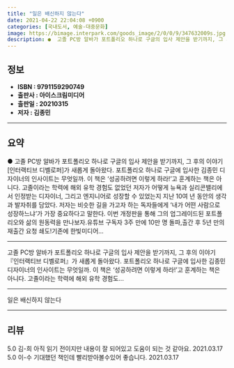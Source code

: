```yaml
---
title: "일은 배신하지 않는다"
date: 2021-04-22 22:04:08 +0900
categories: [국내도서, 예술-대중문화]
image: https://bimage.interpark.com/goods_image/2/0/0/9/347632009s.jpg
description: ●  고졸 PC방 알바가 포트폴리오 하나로 구글의 입사 제안을 받기까지, 그 후의 이야기[인터랙티브 디벨로퍼]가 새롭게 돌아왔다. 포트폴리오 하나로 구글에 입사한 김종민 디자이너의 인사이트는 무엇일까. 이 책은 ‘성공하려면 이렇게 하라!’고 훈계하는 책은 아니다. 고졸이라는 학력에 해외 유학 경험도 없었
---
```


## **정보**

- **ISBN : 9791159290749**
- **출판사 : 아이스크림미디어**
- **출판일 : 20210315**
- **저자 : 김종민**

------



## **요약**

●  고졸 PC방 알바가 포트폴리오 하나로 구글의 입사 제안을 받기까지, 그 후의 이야기[인터랙티브 디벨로퍼]가 새롭게 돌아왔다. 포트폴리오 하나로 구글에 입사한 김종민 디자이너의 인사이트는 무엇일까. 이 책은 ‘성공하려면 이렇게 하라!’고 훈계하는 책은 아니다. 고졸이라는 학력에 해외 유학 경험도 없었던 저자가 어떻게 뉴욕과 실리콘밸리에서 인정받는 디자이너, 그리고 엔지니어로 성장할 수 있었는지 지난 10여 년 동안의 생각과 발자취를 담았다. 저자는 비슷한 길을 가고자 하는 독자들에게 ‘내가 어떤 사람으로 성장하느냐’가 가장 중요하다고 말한다. 이번 개정판을 통해 그의 업그레이드된 포트폴리오와 삶의 원동력을 만나보자.유튜브 구독자 3주 만에 10만 명 돌파,출간 후 5년 만의 재출간 요청 쇄도!기존에 한빛미디어...

------

고졸 PC방 알바가 포트폴리오 하나로 구글의 입사 제안을 받기까지,
그 후의 이야기『인터랙티브 디벨로퍼』가 새롭게 돌아왔다. 포트폴리오 하나로 구글에 입사한 김종민 디자이너의 인사이트는 무엇일까. 이 책은 ‘성공하려면 이렇게 하라!’고 훈계하는 책은 아니다. 고졸이라는 학력에 해외 유학 경험도... 

------


일은 배신하지 않는다 

------


## **리뷰** 

5.0 김-희 아직 읽기 전이지만 내용이 잘 되어있고 도움이 되는 것 같아요. 2021.03.17 <br/>5.0 이-수 기대했던 책인데 빨리받아볼수있어 좋습니다. 2021.03.17 <br/>